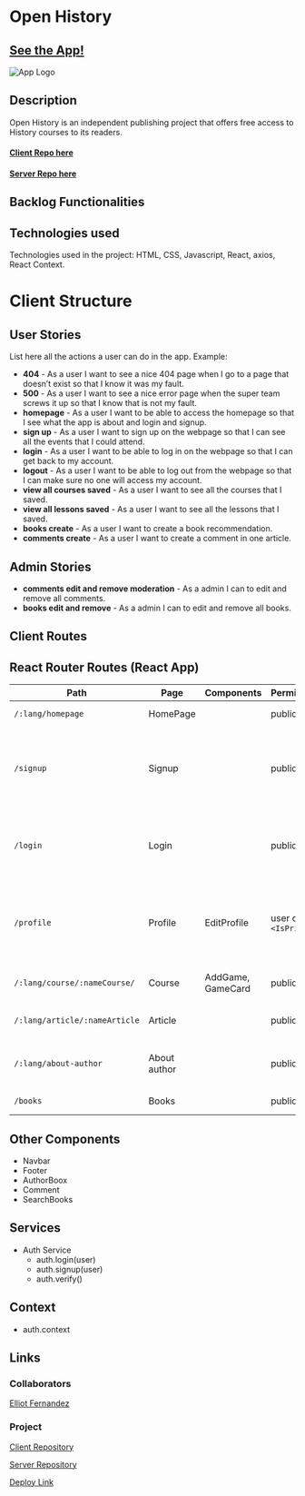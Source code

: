 # Open History

## [See the App!](https://open-history.netlify.app/en/homepage)

![App Logo](https://media.elliotfern.com/img/openhistory.png)

## Description

Open History is an independent publishing project that offers free access to History courses to its readers.

#### [Client Repo here](https://github.com/elliotfern/open-history-client)

#### [Server Repo here](https://github.com/elliotfern/open-history-server)

## Backlog Functionalities

## Technologies used

Technologies used in the project: HTML, CSS, Javascript, React, axios, React Context.

# Client Structure

## User Stories

List here all the actions a user can do in the app. Example:

- **404** - As a user I want to see a nice 404 page when I go to a page that doesn’t exist so that I know it was my fault.
- **500** - As a user I want to see a nice error page when the super team screws it up so that I know that is not my fault.
- **homepage** - As a user I want to be able to access the homepage so that I see what the app is about and login and signup.
- **sign up** - As a user I want to sign up on the webpage so that I can see all the events that I could attend.
- **login** - As a user I want to be able to log in on the webpage so that I can get back to my account.
- **logout** - As a user I want to be able to log out from the webpage so that I can make sure no one will access my account.
- **view all courses saved** - As a user I want to see all the courses that I saved.
- **view all lessons saved** - As a user I want to see all the lessons that I saved.
- **books create** - As a user I want to create a book recommendation.
- **comments create** - As a user I want to create a comment in one article.

## Admin Stories

- **comments edit and remove moderation** - As a admin I can to edit and remove all comments.
- **books edit and remove** - As a admin I can to edit and remove all books.

## Client Routes

## React Router Routes (React App)

| Path                          | Page         | Components        | Permissions             | Behavior                                                      |
| ----------------------------- | ------------ | ----------------- | ----------------------- | ------------------------------------------------------------- |
| `/:lang/homepage`             | HomePage     |                   | public                  | Home page                                                     |
| `/signup`                     | Signup       |                   | public                  | Signup form, link to login, navigate to homepage after signup |
| `/login`                      | Login        |                   | public                  | Login form, link to signup, navigate to homepage after login  |
| `/profile`                    | Profile      | EditProfile       | user only `<IsPrivate>` | Navigate to homepage after logout, expire session             |
| `/:lang/course/:nameCourse/`  | Course       | AddGame, GameCard | public                  | Shows a course page                                           |
| `/:lang/article/:nameArticle` | Article      |                   | public                  | Shows an article page                                         |
| `/:lang/about-author`         | About author |                   | public                  | Shows information about author                                |
| `/books`                      | Books        |                   | public                  | Shows all books                                               |

## Other Components

- Navbar
- Footer
- AuthorBoox
- Comment
- SearchBooks

## Services

- Auth Service
  - auth.login(user)
  - auth.signup(user)
  - auth.verify()

## Context

- auth.context

## Links

### Collaborators

[Elliot Fernandez](https://elliotfern.com)

### Project

[Client Repository](https://github.com/elliotfern/open-history-client)

[Server Repository](https://github.com/elliotfern/open-history-server)

[Deploy Link](https://elliotfern.com)
